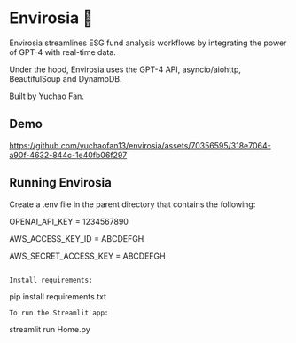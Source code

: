 # Envirosia 🌲

Envirosia streamlines ESG fund analysis workflows by integrating the power of GPT-4 with real-time data.

Under the hood, Envirosia uses the GPT-4 API, asyncio/aiohttp, BeautifulSoup and DynamoDB.

Built by Yuchao Fan.

## Demo

https://github.com/yuchaofan13/envirosia/assets/70356595/318e7064-a90f-4632-844c-1e40fb06f297

## Running Envirosia

Create a .env file in the parent directory that contains the following:

OPENAI_API_KEY = 1234567890

AWS_ACCESS_KEY_ID = ABCDEFGH

AWS_SECRET_ACCESS_KEY = ABCDEFGH
 ```

Install requirements:
```
pip install requirements.txt
```
To run the Streamlit app:
```
streamlit run Home.py
```
